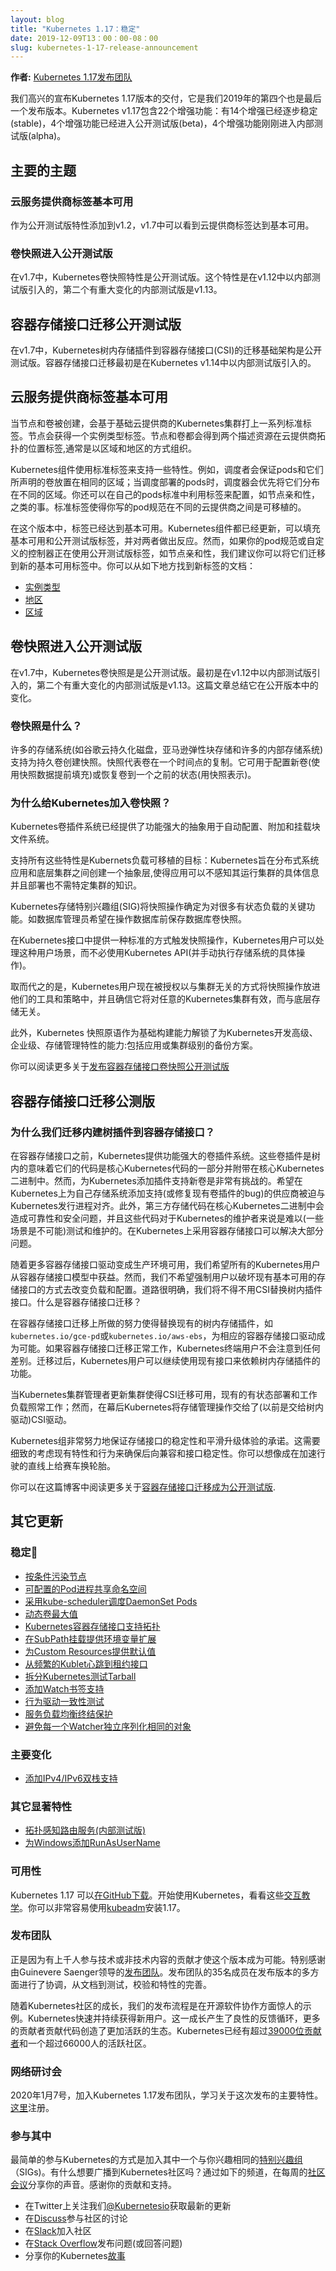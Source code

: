 ```yaml
---
layout: blog
title: "Kubernetes 1.17：稳定"
date: 2019-12-09T13：00：00-08：00
slug: kubernetes-1-17-release-announcement
---
```


<!-- ---
layout: blog
title: "Kubernetes 1.17: Stability"
date: 2019-12-09T13:00:00-08:00
slug: kubernetes-1-17-release-announcement
--- -->
**作者:** [Kubernetes 1.17发布团队](https://github.com/kubernetes/sig-release/blob/master/releases/release-1.17/release_team.md)

<!--
**Authors:** [Kubernetes 1.17 Release Team](https://github.com/kubernetes/sig-release/blob/master/releases/release-1.17/release_team.md)
-->
我们高兴的宣布Kubernetes 1.17版本的交付，它是我们2019年的第四个也是最后一个发布版本。Kubernetes v1.17包含22个增强功能：有14个增强已经逐步稳定(stable)，4个增强功能已经进入公开测试版(beta)，4个增强功能刚刚进入内部测试版(alpha)。
<!--
We’re pleased to announce the delivery of Kubernetes 1.17, our fourth and final release of 2019! Kubernetes v1.17 consists of 22 enhancements: 14 enhancements have graduated to stable, 4 enhancements are moving to beta, and 4 enhancements are entering alpha.
-->
## 主要的主题
<!--
## Major Themes
-->
### 云服务提供商标签基本可用
<!--
### Cloud Provider Labels reach General Availability
-->
作为公开测试版特性添加到v1.2，v1.7中可以看到云提供商标签达到基本可用。
<!--
Added as a beta feature way back in v1.2, v1.17 sees the general availability of cloud provider labels.
-->
### 卷快照进入公开测试版
<!--
### Volume Snapshot Moves to Beta
-->
在v1.7中，Kubernetes卷快照特性是公开测试版。这个特性是在v1.12中以内部测试版引入的，第二个有重大变化的内部测试版是v1.13。
<!--
The Kubernetes Volume Snapshot feature is now beta in Kubernetes v1.17. It was introduced as alpha in Kubernetes v1.12, with a second alpha with breaking changes in Kubernetes v1.13.
-->
## 容器存储接口迁移公开测试版
<!--
### CSI Migration Beta
 -->
在v1.7中，Kubernetes树内存储插件到容器存储接口(CSI)的迁移基础架构是公开测试版。容器存储接口迁移最初是在Kubernetes v1.14中以内部测试版引入的。
<!--
The Kubernetes in-tree storage plugin to Container Storage Interface (CSI) migration infrastructure is now beta in Kubernetes v1.17. CSI migration was introduced as alpha in Kubernetes v1.14.
-->
## 云服务提供商标签基本可用
<!--
## Cloud Provider Labels reach General Availability
-->
当节点和卷被创建，会基于基础云提供商的Kubernetes集群打上一系列标准标签。节点会获得一个实例类型标签。节点和卷都会得到两个描述资源在云提供商拓扑的位置标签,通常是以区域和地区的方式组织。
<!--
When nodes and volumes are created, a set of standard labels are applied based on the underlying cloud provider of the Kubernetes cluster. Nodes get a label for the instance type. Both nodes and volumes get two labels describing the location of the resource in the cloud provider topology, usually organized in zones and regions.
-->

Kubernetes组件使用标准标签来支持一些特性。例如，调度者会保证pods和它们所声明的卷放置在相同的区域；当调度部署的pods时，调度器会优先将它们分布在不同的区域。你还可以在自己的pods标准中利用标签来配置，如节点亲和性，之类的事。标准标签使得你写的pod规范在不同的云提供商之间是可移植的。
<!--
Standard labels are used by Kubernetes components to support some features. For example, the scheduler would ensure that pods are placed on the same zone as the volumes they claim; and when scheduling pods belonging to a deployment, the scheduler would prioritize spreading them across zones. You can also use the labels in your pod specs to configure things as such node affinity. Standard labels allow you to write pod specs that are portable among different cloud providers.
-->

在这个版本中，标签已经达到基本可用。Kubernetes组件都已经更新，可以填充基本可用和公开测试版标签，并对两者做出反应。然而，如果你的pod规范或自定义的控制器正在使用公开测试版标签，如节点亲和性，我们建议你可以将它们迁移到新的基本可用标签中。你可以从如下地方找到新标签的文档：
<!--
The labels are reaching general availability in this release. Kubernetes components have been updated to populate the GA and beta labels and to react to both. However, if you are using the beta labels in your pod specs for features such as node affinity, or in your custom controllers, we recommend that you start migrating them to the new GA labels. You can find the documentation for the new labels here:
-->

- [实例类型](https://kubernetes.io/zh/docs/reference/kubernetes-api/labels-annotations-taints/#nodekubernetesioinstance-type)
- [地区](https://kubernetes.io/zh/docs/reference/kubernetes-api/labels-annotations-taints/#topologykubernetesioregion)
- [区域](https://kubernetes.io/zh/docs/reference/kubernetes-api/labels-annotations-taints/#topologykubernetesiozone)

<!--
- [node.kubernetes.io/instance-type](https://kubernetes.io/docs/reference/kubernetes-api/labels-annotations-taints/#nodekubernetesioinstance-type)
- [topology.kubernetes.io/region](https://kubernetes.io/docs/reference/kubernetes-api/labels-annotations-taints/#topologykubernetesioregion)
- [topology.kubernetes.io/zone](https://kubernetes.io/docs/reference/kubernetes-api/labels-annotations-taints/#topologykubernetesiozone)
-->
## 卷快照进入公开测试版
<!--
## Volume Snapshot Moves to Beta
-->
在v1.7中，Kubernetes卷快照是是公开测试版。最初是在v1.12中以内部测试版引入的，第二个有重大变化的内部测试版是v1.13。这篇文章总结它在公开版本中的变化。
<!--
The Kubernetes Volume Snapshot feature is now beta in Kubernetes v1.17. It was introduced as alpha in Kubernetes v1.12, with a second alpha with breaking changes in Kubernetes v1.13.  This post summarizes the changes in the beta release.
-->
### 卷快照是什么？
<!-- ### What is a Volume Snapshot? -->
许多的存储系统(如谷歌云持久化磁盘，亚马逊弹性块存储和许多的内部存储系统)支持为持久卷创建快照。快照代表卷在一个时间点的复制。它可用于配置新卷(使用快照数据提前填充)或恢复卷到一个之前的状态(用快照表示)。
<!--
Many storage systems (like Google Cloud Persistent Disks, Amazon Elastic Block Storage, and many on-premise storage systems) provide the ability to create a “snapshot” of a persistent volume. A snapshot represents a point-in-time copy of a volume. A snapshot can be used either to provision a new volume (pre-populated with the snapshot data) or to restore an existing volume to a previous state (represented by the snapshot).
-->
### 为什么给Kubernetes加入卷快照？
<!--
### Why add Volume Snapshots to Kubernetes?
-->
Kubernetes卷插件系统已经提供了功能强大的抽象用于自动配置、附加和挂载块文件系统。
<!--
The Kubernetes volume plugin system already provides a powerful abstraction that automates the provisioning, attaching, and mounting of block and file storage.
-->

支持所有这些特性是Kubernets负载可移植的目标：Kubernetes旨在分布式系统应用和底层集群之间创建一个抽象层,使得应用可以不感知其运行集群的具体信息并且部署也不需特定集群的知识。
<!--
Underpinning all these features is the Kubernetes goal of workload portability: Kubernetes aims to create an abstraction layer between distributed systems applications and underlying clusters so that applications can be agnostic to the specifics of the cluster they run on and application deployment requires no “cluster specific” knowledge.
-->

Kubernetes存储特别兴趣组(SIG)将快照操作确定为对很多有状态负载的关键功能。如数据库管理员希望在操作数据库前保存数据库卷快照。
<!--
The Kubernetes Storage SIG identified snapshot operations as critical functionality for many stateful workloads. For example, a database administrator may want to snapshot a database volume before starting a database operation.
-->

在Kubernetes接口中提供一种标准的方式触发快照操作，Kubernetes用户可以处理这种用户场景，而不必使用Kubernetes API(并手动执行存储系统的具体操作)。
<!--
By providing a standard way to trigger snapshot operations in the Kubernetes API, Kubernetes users can now handle use cases like this without having to go around the Kubernetes API (and manually executing storage system specific operations).
-->

取而代之的是，Kubernetes用户现在被授权以与集群无关的方式将快照操作放进他们的工具和策略中，并且确信它将对任意的Kubernetes集群有效，而与底层存储无关。
<!--
Instead, Kubernetes users are now empowered to incorporate snapshot operations in a cluster agnostic way into their tooling and policy with the comfort of knowing that it will work against arbitrary Kubernetes clusters regardless of the underlying storage.
-->

此外，Kubernetes 快照原语作为基础构建能力解锁了为Kubernetes开发高级、企业级、存储管理特性的能力:包括应用或集群级别的备份方案。
<!--
Additionally these Kubernetes snapshot primitives act as basic building blocks that unlock the ability to develop advanced, enterprise grade, storage administration features for Kubernetes: including application or cluster level backup solutions.
-->

你可以阅读更多关于[发布容器存储接口卷快照公开测试版](https://kubernetes.io/blog/2019/12/09/kubernetes-1-17-feature-cis-volume-snapshot-beta/)
<!--
You can read more in the blog entry about [releasing CSI volume snapshots to beta](https://kubernetes.io/blog/2019/12/09/kubernetes-1-17-feature-cis-volume-snapshot-beta/).
-->
## 容器存储接口迁移公测版
<!--
## CSI Migration Beta
-->
### 为什么我们迁移内建树插件到容器存储接口？
<!--
### Why are we migrating in-tree plugins to CSI?
-->
在容器存储接口之前，Kubernetes提供功能强大的卷插件系统。这些卷插件是树内的意味着它们的代码是核心Kubernetes代码的一部分并附带在核心Kubernetes二进制中。然而，为Kubernetes添加插件支持新卷是非常有挑战的。希望在Kubernetes上为自己存储系统添加支持(或修复现有卷插件的bug)的供应商被迫与Kubernetes发行进程对齐。此外，第三方存储代码在核心Kubernetes二进制中会造成可靠性和安全问题，并且这些代码对于Kubernetes的维护者来说是难以(一些场景是不可能)测试和维护的。在Kubernetes上采用容器存储接口可以解决大部分问题。
<!--
Prior to CSI, Kubernetes provided a powerful volume plugin system. These volume plugins were “in-tree” meaning their code was part of the core Kubernetes code and shipped with the core Kubernetes binaries. However, adding support for new volume plugins to Kubernetes was challenging. Vendors that wanted to add support for their storage system to Kubernetes (or even fix a bug in an existing volume plugin) were forced to align with the Kubernetes release process. In addition, third-party storage code caused reliability and security issues in core Kubernetes binaries and the code was often difficult (and in some cases impossible) for Kubernetes maintainers to test and maintain. Using the Container Storage Interface in Kubernetes resolves these major issues.
 -->

随着更多容器存储接口驱动变成生产环境可用，我们希望所有的Kubernetes用户从容器存储接口模型中获益。然而，我们不希望强制用户以破坏现有基本可用的存储接口的方式去改变负载和配置。道路很明确，我们将不得不用CSI替换树内插件接口。什么是容器存储接口迁移？
<!--
 As more CSI Drivers were created and became production ready, we wanted all Kubernetes users to reap the benefits of the CSI model. However, we did not want to force users into making workload/configuration changes by breaking the existing generally available storage APIs. The way forward was clear - we would have to replace the backend of the “in-tree plugin” APIs with CSI.What is CSI migration?
-->

在容器存储接口迁移上所做的努力使得替换现有的树内存储插件，如`kubernetes.io/gce-pd`或`kubernetes.io/aws-ebs`，为相应的容器存储接口驱动成为可能。如果容器存储接口迁移正常工作，Kubernetes终端用户不会注意到任何差别。迁移过后，Kubernetes用户可以继续使用现有接口来依赖树内存储插件的功能。
<!--
The CSI migration effort enables the replacement of existing in-tree storage plugins such as `kubernetes.io/gce-pd` or `kubernetes.io/aws-ebs` with a corresponding CSI driver. If CSI Migration is working properly, Kubernetes end users shouldn’t notice a difference. After migration, Kubernetes users may continue to rely on all the functionality of in-tree storage plugins using the existing interface.
 -->

当Kubernetes集群管理者更新集群使得CSI迁移可用，现有的有状态部署和工作负载照常工作；然而，在幕后Kubernetes将存储管理操作交给了(以前是交给树内驱动)CSI驱动。
<!--
When a Kubernetes cluster administrator updates a cluster to enable CSI migration, existing stateful deployments and workloads continue to function as they always have; however, behind the scenes Kubernetes hands control of all storage management operations (previously targeting in-tree drivers) to CSI drivers.
-->

Kubernetes组非常努力地保证存储接口的稳定性和平滑升级体验的承诺。这需要细致的考虑现有特性和行为来确保后向兼容和接口稳定性。你可以想像成在加速行驶的直线上给赛车换轮胎。
<!--
The Kubernetes team has worked hard to ensure the stability of storage APIs and for the promise of a smooth upgrade experience. This involves meticulous accounting of all existing features and behaviors to ensure backwards compatibility and API stability. You can think of it like changing the wheels on a racecar while it’s speeding down the straightaway.
-->

你可以在这篇博客中阅读更多关于[容器存储接口迁移成为公开测试版](https://kubernetes.io/blog/2019/12/09/kubernetes-1-17-feature-csi-migration-beta/).
<!--
You can read more in the blog entry about [CSI migration going to beta](https://kubernetes.io/blog/2019/12/09/kubernetes-1-17-feature-csi-migration-beta/). -->
## 其它更新
<!--
## Other Updates
 -->
### 稳定💯
<!--
### Graduated to Stable 💯
-->
- [按条件污染节点](https://github.com/kubernetes/enhancements/issues/382)
- [可配置的Pod进程共享命名空间](https://github.com/kubernetes/enhancements/issues/495)
- [采用kube-scheduler调度DaemonSet Pods](https://github.com/kubernetes/enhancements/issues/548)
- [动态卷最大值](https://github.com/kubernetes/enhancements/issues/554)
- [Kubernetes容器存储接口支持拓扑](https://github.com/kubernetes/enhancements/issues/557)
- [在SubPath挂载提供环境变量扩展](https://github.com/kubernetes/enhancements/issues/559)
- [为Custom Resources提供默认值](https://github.com/kubernetes/enhancements/issues/575)
- [从频繁的Kublet心跳到租约接口](https://github.com/kubernetes/enhancements/issues/589)
- [拆分Kubernetes测试Tarball](https://github.com/kubernetes/enhancements/issues/714)
- [添加Watch书签支持](https://github.com/kubernetes/enhancements/issues/956)
- [行为驱动一致性测试](https://github.com/kubernetes/enhancements/issues/960)
- [服务负载均衡终结保护](https://github.com/kubernetes/enhancements/issues/980)
- [避免每一个Watcher独立序列化相同的对象](https://github.com/kubernetes/enhancements/issues/1152)

<!--
- [Taint Node by Condition](https://github.com/kubernetes/enhancements/issues/382)
- [Configurable Pod Process Namespace Sharing](https://github.com/kubernetes/enhancements/issues/495)
- [Schedule DaemonSet Pods by kube-scheduler](https://github.com/kubernetes/enhancements/issues/548)
- [Dynamic Maximum Volume Count](https://github.com/kubernetes/enhancements/issues/554)
- [Kubernetes CSI Topology Support](https://github.com/kubernetes/enhancements/issues/557)
- [Provide Environment Variables Expansion in SubPath Mount](https://github.com/kubernetes/enhancements/issues/559)
- [Defaulting of Custom Resources](https://github.com/kubernetes/enhancements/issues/575)
- [Move Frequent Kubelet Heartbeats To Lease Api](https://github.com/kubernetes/enhancements/issues/589)
- [Break Apart The Kubernetes Test Tarball](https://github.com/kubernetes/enhancements/issues/714)
- [Add Watch Bookmarks Support](https://github.com/kubernetes/enhancements/issues/956)
- [Behavior-Driven Conformance Testing](https://github.com/kubernetes/enhancements/issues/960)
- [Finalizer Protection For Service Loadbalancers](https://github.com/kubernetes/enhancements/issues/980)
- [Avoid Serializing The Same Object Independently For Every Watcher](https://github.com/kubernetes/enhancements/issues/1152)
-->
### 主要变化
<!--
### Major Changes
-->
- [添加IPv4/IPv6双栈支持](https://github.com/kubernetes/enhancements/issues/563)

<!--
- [Add IPv4/IPv6 Dual Stack Support](https://github.com/kubernetes/enhancements/issues/563)
-->
### 其它显著特性
<!--
### Other Notable Features
-->
- [拓扑感知路由服务(内部测试版)](https://github.com/kubernetes/enhancements/issues/536)
- [为Windows添加RunAsUserName](https://github.com/kubernetes/enhancements/issues/1043)

<!--
- [Topology Aware Routing of Services (Alpha)](https://github.com/kubernetes/enhancements/issues/536)
- [RunAsUserName for Windows](https://github.com/kubernetes/enhancements/issues/1043)
-->
### 可用性
<!--
 ### Availability
-->
Kubernetes 1.17 可以[在GitHub下载](https://github.com/kubernetes/kubernetes/releases/tag/v1.17.0)。开始使用Kubernetes，看看这些[交互教学](https://kubernetes.io/zh/docs/tutorials/)。你可以非常容易使用[kubeadm](https://kubernetes.io/zh/docs/setup/independent/create-cluster-kubeadm/)安装1.17。
<!--
Kubernetes 1.17 is available for [download on GitHub](https://github.com/kubernetes/kubernetes/releases/tag/v1.17.0). To get started with Kubernetes, check out these [interactive tutorials](https://kubernetes.io/docs/tutorials/). You can also easily install 1.17 using
 [kubeadm](https://kubernetes.io/docs/setup/independent/create-cluster-kubeadm/).
 -->
### 发布团队
<!--
### Release Team
-->
正是因为有上千人参与技术或非技术内容的贡献才使这个版本成为可能。特别感谢由Guinevere Saenger领导的[发布团队](https://github.com/kubernetes/sig-release/blob/master/releases/release-1.17/release_team.md)。发布团队的35名成员在发布版本的多方面进行了协调，从文档到测试，校验和特性的完善。
<!--
This release is made possible through the efforts of hundreds of individuals who contributed both technical and non-technical content. Special thanks to the [release team](https://github.com/kubernetes/sig-release/blob/master/releases/release-1.17/release_team.md) led by Guinevere Saenger. The 35 individuals on the release team coordinated many aspects of the release, from documentation to testing, validation, and feature completeness.
-->
随着Kubernetes社区的成长，我们的发布流程是在开源软件协作方面惊人的示例。Kubernetes快速并持续获得新用户。这一成长产生了良性的反馈循环，更多的贡献者贡献代码创造了更加活跃的生态。Kubernetes已经有超过[39000位贡献者](https://k8s.devstats.cncf.io/d/24/overall-project-statistics?orgId=1)和一个超过66000人的活跃社区。
<!--
As the Kubernetes community has grown, our release process represents an amazing demonstration of collaboration in open source software development. Kubernetes continues to gain new users at a rapid pace. This growth creates a positive feedback cycle where more contributors commit code creating a more vibrant ecosystem. Kubernetes has had over [39,000 individual contributors](https://k8s.devstats.cncf.io/d/24/overall-project-statistics?orgId=1) to date and an active community of more than 66,000 people.
-->
### 网络研讨会
<!--
### Webinar
-->
2020年1月7号，加入Kubernetes 1.17发布团队，学习关于这次发布的主要特性。[这里](https://zoom.us/webinar/register/9315759188139/WN_kPOZA_6RTjeGdXTG7YFO3A)注册。
<!--
Join members of the Kubernetes 1.17 release team on Jan 7th, 2020 to learn about the major features in this release. Register [here](https://zoom.us/webinar/register/9315759188139/WN_kPOZA_6RTjeGdXTG7YFO3A).
-->
### 参与其中
<!--
### Get Involved
-->
最简单的参与Kubernetes的方式是加入其中一个与你兴趣相同的[特别兴趣组](https://github.com/kubernetes/community/blob/master/sig-list.md)（SIGs)。有什么想要广播到Kubernetes社区吗？通过如下的频道，在每周的[社区会议](https://github.com/kubernetes/community/tree/master/communication)分享你的声音。感谢你的贡献和支持。
<!--
The simplest way to get involved with Kubernetes is by joining one of the many [Special Interest Groups](https://github.com/kubernetes/community/blob/master/sig-list.md) (SIGs) that align with your interests. Have something you’d like to broadcast to the Kubernetes community? Share your voice at our weekly [community meeting](https://github.com/kubernetes/community/tree/master/communication), and through the channels below. Thank you for your continued feedback and support.
-->

- 在Twitter上关注我们[@Kubernetesio](https://twitter.com/kubernetesio)获取最新的更新
- 在[Discuss](https://discuss.kubernetes.io/)参与社区的讨论
- 在[Slack](http://slack.k8s.io/)加入社区
- 在[Stack Overflow](http://stackoverflow.com/questions/tagged/kubernetes)发布问题(或回答问题)
- 分享你的Kubernetes[故事](https://docs.google.com/a/linuxfoundation.org/forms/d/e/1FAIpQLScuI7Ye3VQHQTwBASrgkjQDSS5TP0g3AXfFhwSM9YpHgxRKFA/viewform)

<!--
- Follow us on Twitter [@Kubernetesio](https://twitter.com/kubernetesio) for latest updates
- Join the community discussion on [Discuss](https://discuss.kubernetes.io/)
- Join the community on [Slack](http://slack.k8s.io/)
- Post questions (or answer questions) on [Stack Overflow](http://stackoverflow.com/questions/tagged/kubernetes)
- Share your Kubernetes [story](https://docs.google.com/a/linuxfoundation.org/forms/d/e/1FAIpQLScuI7Ye3VQHQTwBASrgkjQDSS5TP0g3AXfFhwSM9YpHgxRKFA/viewform)
 -->
